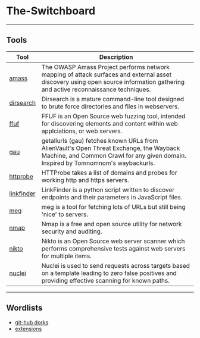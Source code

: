 # The-Switchboard
---
 ## Tools

| Tool | Description |
| --- | --- |
| [amass](https://github.com/OWASP/Amass)| The OWASP Amass Project performs network mapping of attack surfaces and external asset discovery using open source information gathering and active reconnaissance techniques. |
| [dirsearch](https://github.com/maurosoria/dirsearch) | Dirsearch is a mature command-line tool designed to brute force directories and files in webservers. |
| [ffuf](https://github.com/ffuf/ffuf/blob/master/README.md) | FFUF is an Open Source web fuzzing tool, intended for discovering elements and content within web applciations, or web servers. |
| [gau](https://github.com/lc/gau) | getallurls (gau) fetches known URLs from AlienVault's Open Threat Exchange, the Wayback Machine, and Common Crawl for any given domain. Inspired by Tomnomnom's waybackurls.|
| [httprobe](https://github.com/tomnomnom/httprobe)| HTTProbe takes a list of domains and probes for working http and https servers. |
| [linkfinder](https://github.com/GerbenJavado/LinkFinder) | LinkFinder is a python script written to discover endpoints and their parameters in JavaScript files. |
| [meg](https://github.com/tomnomnom/meg)| meg is a tool for fetching lots of URLs but still being 'nice' to servers. |
| [nmap](https://nmap.org/) | Nmap is a free and open source utility for network security and auditing. |
| [nikto](https://cirt.net/Nikto2) | Nikto is an Open Source web server scanner which performs comprehensive tests against web servers for multiple items. |
| [nuclei](https://github.com/projectdiscovery/nuclei) | Nuclei is used to send requests across targets based on a template leading to zero false positives and providing effective scanning for known paths. |


---

## Wordlists

- [git-hub dorks](/wordlists/github-dorks)
- [extensions](/wordlists/extensions)

